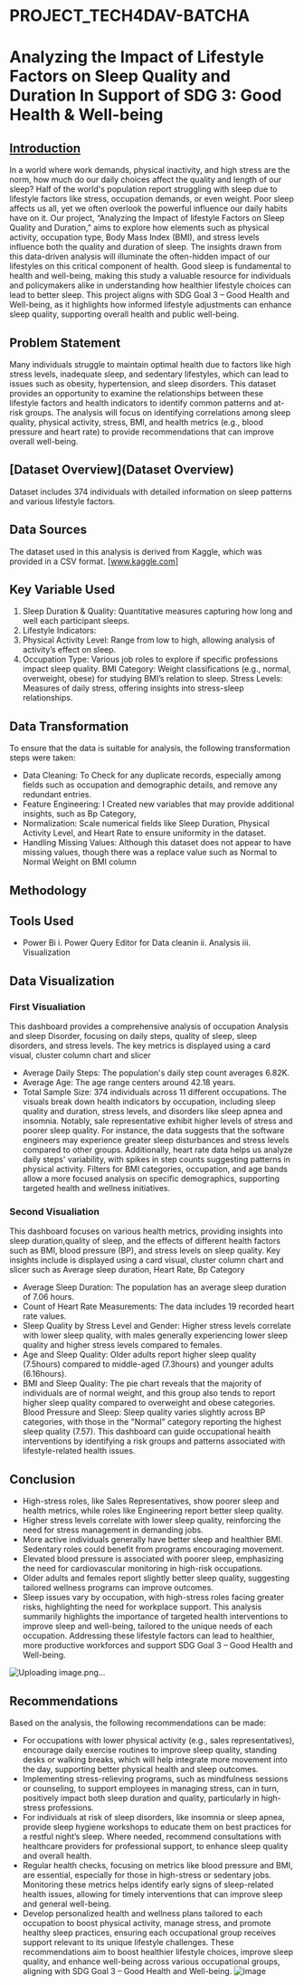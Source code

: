 # PROJECT_TECH4DAV-BATCHA

# Analyzing the Impact of Lifestyle Factors on Sleep Quality and Duration In Support of SDG 3: Good Health & Well-being

## [Introduction](Introduction)
In a world where work demands, physical inactivity, and high stress are the norm, how much do our daily choices affect the quality and length of our sleep? 
Half of the world's population report struggling with sleep due to lifestyle factors like stress, occupation demands, or even weight. Poor sleep affects us all, 
yet we often overlook the powerful influence our daily habits have on it.
Our project, “Analyzing the Impact of lifestyle Factors on Sleep Quality and Duration,” aims to explore how elements such as physical activity, occupation type, Body Mass Index (BMI),
and stress levels influence both the quality and duration of sleep. The insights drawn from this data-driven analysis 
will illuminate the often-hidden impact of our lifestyles on this critical component of health.
Good sleep is fundamental to health and well-being, making this study a valuable resource for individuals and policymakers alike in understanding how healthier lifestyle choices can lead to better sleep.
This project aligns with SDG Goal 3 – Good Health and Well-being, as it highlights how informed lifestyle adjustments can enhance sleep quality, supporting overall health and public well-being.

## Problem Statement
Many individuals struggle to maintain optimal health due to factors like high stress levels, inadequate sleep, and sedentary lifestyles, which can lead to issues such as obesity, hypertension, and sleep disorders. This dataset provides an opportunity to examine the relationships between these lifestyle factors and health indicators to identify common patterns and at-risk groups. The analysis will focus on identifying correlations among sleep quality, physical activity, stress, BMI, and health metrics (e.g., blood pressure and heart rate) to provide recommendations that can improve overall well-being.


## [Dataset Overview](Dataset Overview)
Dataset includes 374 individuals with detailed information on sleep patterns and various lifestyle factors.

## Data Sources

The dataset used in this analysis is derived from Kaggle, which was provided in a CSV format. [www.kaggle.com]

## Key Variable Used
1. Sleep Duration & Quality: Quantitative measures capturing how long and well each participant sleeps.
2. Lifestyle Indicators:
3. Physical Activity Level: Range from low to high, allowing analysis of activity’s effect on sleep.
4. Occupation Type: Various job roles to explore if specific professions impact sleep quality.
BMI Category: Weight classifications (e.g., normal, overweight, obese) for studying BMI’s relation to sleep.
Stress Levels: Measures of daily stress, offering insights into stress-sleep relationships.

## Data Transformation
To ensure that the data is suitable for analysis, the following transformation steps were taken:
-   Data Cleaning: To Check for any duplicate records, especially among fields such as occupation and demographic details, and remove any redundant entries.
-   Feature Engineering: I Created new variables that may provide additional insights, such as Bp Category, 
-   Normalization: Scale numerical fields like Sleep Duration, Physical Activity Level, and Heart Rate to ensure uniformity in the dataset.
-   Handling Missing Values: Although this dataset does not appear to have missing values, though there was a replace value such as Normal to Normal Weight on BMI column

## Methodology
## Tools Used
- Power Bi
   i. Power Query Editor for Data cleanin
  ii. Analysis
iii. Visualization

## Data Visualization



### First Visualiation
This dashboard provides a comprehensive analysis of occupation Analysis and sleep Disorder, focusing on daily steps, 
quality of sleep, sleep disorders, and stress levels. 
The key metrics is displayed using a card visual, cluster column chart and slicer
*   Average Daily Steps: The population's daily step count averages 6.82K.
*   Average Age: The age range centers around 42.18 years.
*   Total Sample Size: 374 individuals across 11 different occupations.
The visuals break down health indicators by occupation, including sleep quality and duration, 
stress levels, and disorders like sleep apnea and insomnia. Notably, sale representative exhibit higher 
levels of stress and poorer sleep quality. For instance, the data suggests that the software 
engineers may experience greater sleep disturbances and stress levels compared to other groups.
Additionally, heart rate data helps us analyze daily steps' variability, with spikes in step counts 
suggesting patterns in physical activity. Filters for BMI categories, occupation, and age bands allow 
a more focused analysis on specific demographics, supporting targeted health and wellness initiatives.

### Second Visualiation
This dashboard focuses on various health metrics, providing insights into sleep duration,quality of sleep, and the effects of different health factors such as BMI, blood pressure (BP), and stress levels on sleep quality.
Key insights include is displayed using a card visual, cluster column chart and slicer
such as Average sleep duration, Heart Rate, Bp Category
*   Average Sleep Duration: The population has an average sleep duration of 7.06 hours.
*   Count of Heart Rate Measurements: The data includes 19 recorded heart rate values.
*   Sleep Quality by Stress Level and Gender: Higher stress levels correlate with lower sleep quality, 
with males generally experiencing lower sleep quality and higher stress levels compared to females.
*   Age and Sleep Quality: Older adults report higher sleep quality (7.5hours) compared to middle-aged (7.3hours) and younger adults (6.16hours).
*   BMI and Sleep Quality: The pie chart reveals that the majority of individuals are of normal weight, and 
this group also tends to report higher sleep quality compared to overweight and obese categories.
Blood Pressure and Sleep: Sleep quality varies slightly across BP categories, with those in the "Normal" category reporting
the highest sleep quality (7.57).
This dashboard can guide occupational health interventions by identifying a risk groups and patterns 
associated with lifestyle-related health issues.
 
## Conclusion
-  High-stress roles, like Sales Representatives, show poorer sleep and health metrics, while roles like Engineering report better sleep quality.
-  Higher stress levels correlate with lower sleep quality, reinforcing the need for stress management in demanding jobs.
-  More active individuals generally have better sleep and healthier BMI. Sedentary roles could benefit from programs encouraging movement.
-  Elevated blood pressure is associated with poorer sleep, emphasizing the need for cardiovascular monitoring in high-risk occupations.
-  Older adults and females report slightly better sleep quality, suggesting tailored wellness programs can improve outcomes.
-  Sleep issues vary by occupation, with high-stress roles facing greater risks, highlighting the need for workplace support.
This analysis summarily highlights the importance of targeted health interventions to improve sleep and well-being, tailored to the unique needs of each occupation. Addressing these lifestyle factors can lead to healthier, more productive workforces and support SDG Goal 3 – Good Health and Well-being.

![Uploading image.png…]()


## Recommendations
Based on the analysis, the following recommendations can be made: 
-  For occupations with lower physical activity (e.g., sales representatives), encourage daily exercise routines to improve sleep quality, standing desks or walking breaks, which will help integrate more movement into the day, supporting better physical health and sleep outcomes.
-  Implementing stress-relieving programs, such as mindfulness sessions or counseling, to support employees in managing stress, can in turn, positively impact both sleep duration and quality, particularly in high-stress professions.
-  For individuals at risk of sleep disorders, like insomnia or sleep apnea, provide sleep hygiene workshops to educate them on best practices for a restful night’s sleep. Where needed, recommend consultations with healthcare providers for professional support, to enhance sleep quality and overall health.
-  Regular health checks, focusing on metrics like blood pressure and BMI, are essential, especially for those in high-stress or sedentary jobs. Monitoring these metrics helps identify early signs of sleep-related health issues, allowing for timely interventions that can improve sleep and general well-being.
-  Develop personalized health and wellness plans tailored to each occupation to boost physical activity, manage stress, and promote healthy sleep practices, ensuring each occupational group receives support relevant to its unique lifestyle challenges.
These recommendations aim to boost healthier lifestyle choices, improve sleep quality, and enhance well-being across various occupational groups, aligning with SDG Goal 3 – Good Health and Well-being.
![image](https://github.com/user-attachments/assets/aa6d8707-ca35-4d5a-a18c-0b4368ceacb3)



